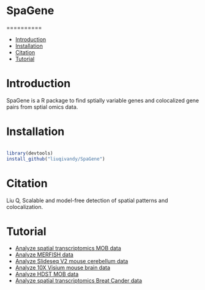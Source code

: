 # SpaGene
==========
* [Introduction](#introduction)
* [Installation](#installation)
* [Citation](#citation)
* [Tutorial](#tutorial)

<a name="introduction"/>

# Introduction

SpaGene is a R package to find sptially variable genes and colocalized gene pairs from sptial omics data.

<a name="installation"/>

# Installation

```R

library(devtools)
install_github("liuqivandy/SpaGene")
```


<a name="citation"/>

# Citation

 Liu Q, Scalable and model-free detection of spatial patterns and colocalization.
 

<a name="tutoral"/>

# Tutorial
- [Analyze spatial transcriptomics MOB data](https://htmlpreview.github.io/?https://github.com/liuqivandy/SpaGene/blob/master/Tutorial/mob.html)
- [Analyze MERFISH data](https://htmlpreview.github.io/?https://github.com/liuqivandy/SpaGene/blob/master/Tutorial/MERFISH.html)
- [Analyze Slideseq V2 mouse cerebellum data](https://htmlpreview.github.io/?https://github.com/liuqivandy/SpaGene/blob/master/Tutorial/mc_slideseqv2.html)
- [Analyze 10X Visium mouse brain data](https://htmlpreview.github.io/?https://github.com/liuqivandy/SpaGene/blob/master/Tutorial/mbrain_10X.html)
- [Analyze HDST MOB data](https://htmlpreview.github.io/?https://github.com/liuqivandy/SpaGene/blob/master/Tutorial/HDST.html)
- [Analyze spatial transcriptomics Breat Cander data](https://htmlpreview.github.io/?https://github.com/liuqivandy/SpaGene/blob/master/Tutorial/Breastcancer.html)

